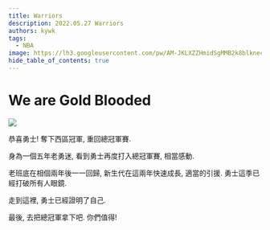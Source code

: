 ```yaml
---
title: Warriors
description: 2022.05.27 Warriors
authors: kywk
tags:
  - NBA
image: https://lh3.googleusercontent.com/pw/AM-JKLXZZHmidSgMMB2k8blkneclNRysPXLr__G7rZ4hPi2sN0jC67PHAbX1MyFj8hQX_MTZ6bwIMPwCyu2fu1bU0ZXSX09eu-OlSDb4U-9haUS_wgnVPLaCM6WQLsRbsnocF8X5Edmt35rDjytljbNEMsaf8A=w800-no?authuser=0
hide_table_of_contents: true
---
```


We are Gold Blooded
===================

![](https://lh3.googleusercontent.com/pw/AM-JKLWtSLs59gG9IXG_gmKIxhfsucBa-ieaAORS5MMNTgPW_8QF3sLwqqOU6wmzXaxTKIUaBADEtH8ekJlF9u_1l-NfQsBMA-DMC7nhfxZ8ckBE32NHGbIvtAC1XjMIuPn2wNLZTxjoSgcqrFwKkDfhBHD9iw=w800-no?authuser=0)

恭喜勇士! 奪下西區冠軍, 重回總冠軍賽.

身為一個五年老勇迷, 看到勇士再度打入總冠軍賽, 相當感動.

老班底在相個兩年後一一回歸, 新生代在這兩年快速成長, 適當的引援.
勇士這季已經打破所有人眼鏡.

走到這裡, 勇士已經證明了自己.   

最後, 去把總冠軍拿下吧. 你們值得!
